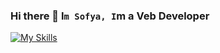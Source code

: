 ### Hi there 👋 I`m Sofya, I`m a  Veb Developer 

<!--
**codingfun5/codingfun5** is a ✨ _special_ ✨ repository because its `README.md` (this file) appears on your GitHub profile.

Here are some ideas to get you started:







-->

[![My Skills](https://skillicons.dev/icons?i=js,html,css,react,redux,bootstrap,figma,vscode,git,github)](https://skillicons.dev)


